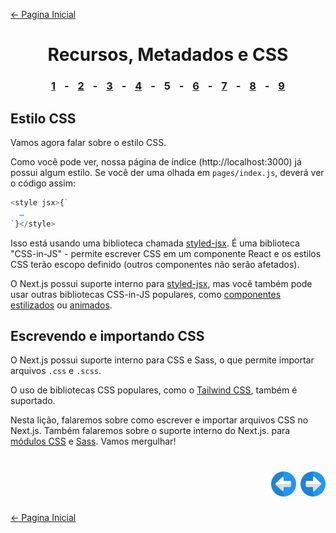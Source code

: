 [← Pagina Inicial](../../../README.md#basico)

<h1 align="center">Recursos, Metadados e CSS</h1>

<h3 align="center">
<a href="./1.md#recursos-metadados-e-css" style="margin:0 10px;">1</a> -
<a href="./2.md#recursos-metadados-e-css" style="margin:0 10px;">2</a> -
<a href="./3.md#recursos-metadados-e-css" style="margin:0 10px;">3</a> -
<a href="./4.md#recursos-metadados-e-css" style="margin:0 10px;">4</a> -
<spam style="margin:0 10px;">5</spam> -
<a href="./6.md#recursos-metadados-e-css" style="margin:0 10px;">6</a> -
<a href="./7.md#recursos-metadados-e-css" style="margin:0 10px;">7</a> -
<a href="./8.md#recursos-metadados-e-css" style="margin:0 10px;">8</a> -
<a href="./9.md#recursos-metadados-e-css" style="margin:0 10px;">9</a>
</h3>

## Estilo CSS

Vamos agora falar sobre o estilo CSS.

Como você pode ver, nossa página de índice (http://localhost:3000) já possui algum estilo. Se você der uma olhada em `pages/index.js`, deverá ver o código assim:

```javascript
<style jsx>{`
  …
`}</style>
```

Isso está usando uma biblioteca chamada [styled-jsx](https://github.com/zeit/styled-jsx). É uma biblioteca "CSS-in-JS" - permite escrever CSS em um componente React e os estilos CSS terão escopo definido (outros componentes não serão afetados).

O Next.js possui suporte interno para [styled-jsx](https://github.com/zeit/styled-jsx), mas você também pode usar outras bibliotecas CSS-in-JS populares, como [componentes estilizados](https://github.com/zeit/next.js/tree/canary/examples/with-styled-components) ou [animados](https://github.com/zeit/next.js/tree/canary/examples/with-emotion).

## Escrevendo e importando CSS

O Next.js possui suporte interno para CSS e Sass, o que permite importar arquivos `.css` e `.scss`.

O uso de bibliotecas CSS populares, como o [Tailwind CSS](https://github.com/zeit/next.js/tree/canary/examples/with-tailwindcss), também é suportado.

Nesta lição, falaremos sobre como escrever e importar arquivos CSS no Next.js. Também falaremos sobre o suporte interno do Next.js. para [módulos CSS](https://github.com/css-modules/css-modules) e [Sass](https://sass-lang.com/). Vamos mergulhar!

<h1 align="right">
<a href="./4.md#recursos-metadados-e-css"><img src="../../../images/previous-arrow.svg" alt="next-arrow" width="40px"></a>
<a href="./6.md#recursos-metadados-e-css"><img src="../../../images/next-arrow.svg" alt="next-arrow" width="40px"></a>
</h1>

[← Pagina Inicial](../../../README.md#basico)